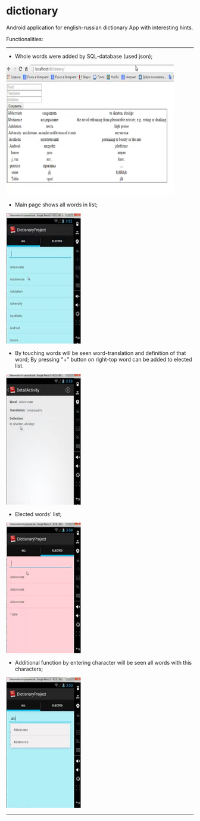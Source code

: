 # dictionary
Android application for english-russian dictionary
App with interesting hints.

Functionalities:
***
*  Whole words were added by SQL-database (used json);
<img src="https://github.com/sailaubekova/dictionary/blob/master/database.png" width="450" height="350" />

*  Main page shows all words in list;
<img src="https://github.com/sailaubekova/dictionary/blob/master/main.png" width="200" height="350" />

*  By touching words will be seen word-translation and definition of that word;
By pressing "+" button on right-top word can be added to elected list.
<img src="https://github.com/sailaubekova/dictionary/blob/master/definition.png" width="200" height="350" />

*  Elected words' list;
<img src="https://github.com/sailaubekova/dictionary/blob/master/elected.png" width="200" height="350" />

*  Additional function by entering character will be seen all words with this characters;
<img src="https://github.com/sailaubekova/dictionary/blob/master/spell.png" width="200" height="350" />

***
